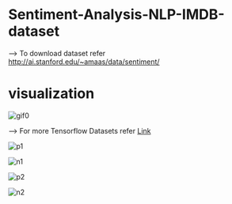 # Sentiment-Analysis-NLP-IMDB-dataset

--> To download dataset refer http://ai.stanford.edu/~amaas/data/sentiment/

# visualization

![gif0](https://user-images.githubusercontent.com/63925819/130047721-c3c24d39-a5b0-45ad-bcc2-00eb5c8f6cc4.gif)


--> For more Tensorflow Datasets refer [Link](https://github.com/tensorflow/datasets/tree/master/docs/catalog)

![p1](https://user-images.githubusercontent.com/63925819/130028991-81999fcd-2267-404e-ab79-a53e7388c6e4.png)

![n1](https://user-images.githubusercontent.com/63925819/130029005-06c62af6-4885-440a-8ace-f6d37fe47f35.png)

![p2](https://user-images.githubusercontent.com/63925819/130029019-15f73ea5-dc85-4a45-8a73-9f28ea328f12.png)

![n2](https://user-images.githubusercontent.com/63925819/130029023-d8fe017d-ce8b-496f-979a-82e887a772dd.png)
